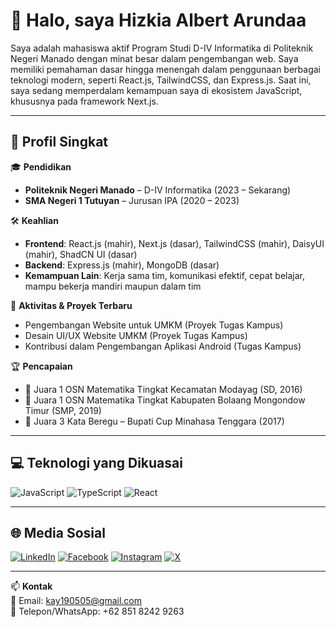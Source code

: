 # 👋 Halo, saya Hizkia Albert Arundaa

Saya adalah mahasiswa aktif Program Studi D-IV Informatika di Politeknik Negeri Manado dengan minat besar dalam pengembangan web. Saya memiliki pemahaman dasar hingga menengah dalam penggunaan berbagai teknologi modern, seperti React.js, TailwindCSS, dan Express.js. Saat ini, saya sedang memperdalam kemampuan saya di ekosistem JavaScript, khususnya pada framework Next.js.

---

## 📌 Profil Singkat
🎓 **Pendidikan**  
- **Politeknik Negeri Manado** – D-IV Informatika (2023 – Sekarang)  
- **SMA Negeri 1 Tutuyan** – Jurusan IPA (2020 – 2023)

🛠️ **Keahlian**  
- **Frontend**: React.js (mahir), Next.js (dasar), TailwindCSS (mahir), DaisyUI (mahir), ShadCN UI (dasar)  
- **Backend**: Express.js (mahir), MongoDB (dasar)  
- **Kemampuan Lain**: Kerja sama tim, komunikasi efektif, cepat belajar, mampu bekerja mandiri maupun dalam tim

📂 **Aktivitas & Proyek Terbaru**  
- Pengembangan Website untuk UMKM (Proyek Tugas Kampus)  
- Desain UI/UX Website UMKM (Proyek Tugas Kampus)  
- Kontribusi dalam Pengembangan Aplikasi Android (Tugas Kampus)

🏆 **Pencapaian**  
- 🥇 Juara 1 OSN Matematika Tingkat Kecamatan Modayag (SD, 2016)  
- 🥇 Juara 1 OSN Matematika Tingkat Kabupaten Bolaang Mongondow Timur (SMP, 2019)  
- 🥉 Juara 3 Kata Beregu – Bupati Cup Minahasa Tenggara (2017)

---

## 💻 Teknologi yang Dikuasai
![JavaScript](https://img.shields.io/badge/javascript-%23323330.svg?style=for-the-badge&logo=javascript&logoColor=%23F7DF1E) 
![TypeScript](https://img.shields.io/badge/typescript-%23007ACC.svg?style=for-the-badge&logo=typescript&logoColor=white) 
![React](https://img.shields.io/badge/react-%2320232a.svg?style=for-the-badge&logo=react&logoColor=%2361DAFB) 

---

## 🌐 Media Sosial
[![LinkedIn](https://img.shields.io/badge/LinkedIn-%230077B5.svg?logo=linkedin&logoColor=white)](https://linkedin.com/in/hizkiaarundaa)
[![Facebook](https://img.shields.io/badge/Facebook-%231877F2.svg?logo=Facebook&logoColor=white)](https://facebook.com/hizkiaarundaa)
[![Instagram](https://img.shields.io/badge/Instagram-%23E4405F.svg?logo=Instagram&logoColor=white)](https://instagram.com/hizkiaarundaa)
[![X](https://img.shields.io/badge/X-black.svg?logo=X&logoColor=white)](https://x.com/hizkiaarundaa)

---

📫 **Kontak**  
📧 Email: kay190505@gmail.com  
📱 Telepon/WhatsApp: +62 851 8242 9263  

<!-- Dibuat dengan semangat oleh Hizkia Albert Arundaa -->
